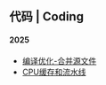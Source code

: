 
## 代码 | Coding

#### 2025

- [编译优化-合并源文件](2025/Merge-Src-Files.md)
- [CPU缓存和流水线](2025/CPU-Cache-And-Streamline.md)